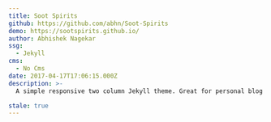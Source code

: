 ```yaml
---
title: Soot Spirits
github: https://github.com/abhn/Soot-Spirits
demo: https://sootspirits.github.io/
author: Abhishek Nagekar
ssg:
  - Jekyll
cms:
  - No Cms
date: 2017-04-17T17:06:15.000Z
description: >-
  A simple responsive two column Jekyll theme. Great for personal blog and basic portfolio website

stale: true
---
```

